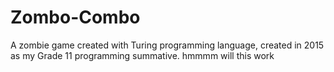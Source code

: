 # Zombo-Combo
A zombie game created with Turing programming language, created in 2015 as my Grade 11 programming summative.
hmmmm will this work
